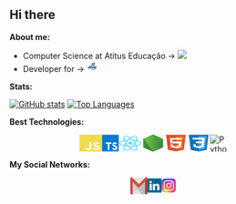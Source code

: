 
## Hi there 

**About me:**

  - Computer Science at Atitus Educação -> <a href="https://www.atitus.edu.br/"><img src="https://media.licdn.com/dms/image/D4D0BAQFaTt38qzrsVQ/company-logo_100_100/0/1688145335636?e=2147483647&v=beta&t=lzZz2_-h6SwK48L8FyiF9g8lDjo_UqA9N8kfeLbyvy0" height="18em"/></a>
  - Developer for -> <a href="https://atua.com.br/"><img src="atuaIcon.jpg" alt="AtuaIcon" title="Gmail" width="20" height="20"/></a></a>
  
**Stats:**

[![GitHub stats](https://github-readme-stats.vercel.app/api?username=MathiRD&show_icons=true&theme=great-gatsby&include_all_commits=true&count_private=true)](https://github.com/anuraghazare/github-readme-stats)
[![Top Languages](https://github-readme-stats.vercel.app/api/top-langs/?username=MathiRD&layout=compact&langs_count=16&theme=great-gatsby)](https://github.com/anuraghazare/github-readme-stats)

**Best Technologies:**

<div style="display: flex; justify-content: center; align-items: center;">
  <img src="https://raw.githubusercontent.com/devicons/devicon/master/icons/javascript/javascript-plain.svg" alt="JavaScript" title="JavaScript" height="30" width="40" />
  <img src="https://raw.githubusercontent.com/devicons/devicon/master/icons/typescript/typescript-original.svg" alt="TypeScript" title="TypeScript" height="30" width="30" />
  <img src="https://raw.githubusercontent.com/devicons/devicon/master/icons/react/react-original.svg" alt="React" title="React" height="30" width="40" />
  <img src="https://raw.githubusercontent.com/devicons/devicon/master/icons/nodejs/nodejs-original.svg" alt="Node.js" title="Node.js" height="30" width="40" />
  <img src="https://raw.githubusercontent.com/devicons/devicon/master/icons/html5/html5-original.svg" alt="HTML5" title="HTML5" height="30" width="40" />
  <img src="https://raw.githubusercontent.com/devicons/devicon/master/icons/css3/css3-original.svg" alt="CSS3" title="CSS3" height="30" width="40" />
  <img src="https://cdn3.iconfinder.com/data/icons/logos-and-brands-adobe/512/267_Python-512.png" alt="Python" title="Python" height="30" width="30" />
</div>

**My Social Networks:**

<div style="display: flex; justify-content: center; align-items: center;">
  <a href="mailto:matheusdurigon1@gmail.com">
    <img src="gmail.svg" alt="Gmail" title="Gmail" width="30" height="30" />
  </a>
  <a href="https://www.linkedin.com/in/matheus-durigon-61929a268/">
    <img src="linkedin.svg" alt="LinkedIn" title="LinkedIn" width="25" height="25" />
  </a>
  <a href="https://www.instagram.com/mathirodrigues/">
    <img src="instagram.png" alt="Instagram" title="Instagram" width="25" height="25" />
  </a>
</div>

  
